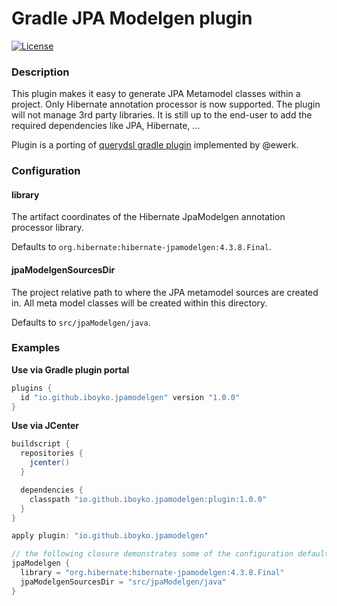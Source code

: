# Gradle JPA Modelgen plugin

[![License](https://img.shields.io/badge/license-Apache%202-blue.svg)](#copyright-and-license)


### Description

This plugin makes it easy to generate JPA Metamodel classes within a project. 
Only Hibernate annotation processor is now supported. The plugin will not manage 3rd party libraries. 
It is still up to the end-user to add the required dependencies like JPA, Hibernate, ... 

Plugin is a porting of [querydsl gradle plugin](https://github.com/ewerk/gradle-plugins) implemented by @ewerk.

### Configuration

#### library
The artifact coordinates of the Hibernate JpaModelgen annotation processor library.

Defaults to `org.hibernate:hibernate-jpamodelgen:4.3.8.Final`.

#### jpaModelgenSourcesDir
The project relative path to where the JPA metamodel sources are created in. 
All meta model classes will be created within this directory.

Defaults to `src/jpaModelgen/java`.

### Examples

__Use via Gradle plugin portal__

```groovy
plugins {
  id "io.github.iboyko.jpamodelgen" version "1.0.0"
}
```

__Use via JCenter__

```groovy
buildscript {
  repositories {
    jcenter()
  }

  dependencies {
    classpath "io.github.iboyko.jpamodelgen:plugin:1.0.0"
  }
}

apply plugin: "io.github.iboyko.jpamodelgen"

// the following closure demonstrates some of the configuration defaults and is not necessary
jpaModelgen {
  library = "org.hibernate:hibernate-jpamodelgen:4.3.8.Final"
  jpaModelgenSourcesDir = "src/jpaModelgen/java"
}
```


